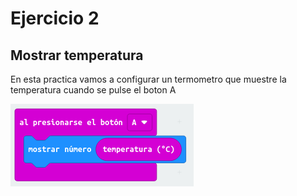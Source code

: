 # Ejercicio 2

## Mostrar temperatura

En esta practica vamos a configurar un termometro que muestre la temperatura cuando se pulse el boton A

![actividad2](/imagenes/modulo1_actividad2.png)
